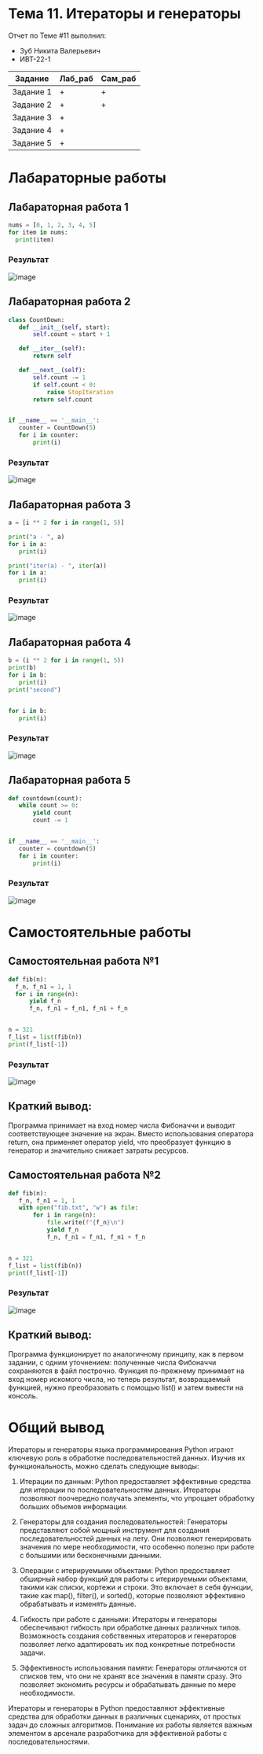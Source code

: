 # Тема 11. Итераторы и генераторы
Отчет по Теме #11 выполнил:
- Зуб Никита Валерьевич
- ИВТ-22-1

| Задание | Лаб_раб | Сам_раб |
| - | - | - |
| Задание 1 | + | + |
| Задание 2 | + | + |
| Задание 3 | + |   |
| Задание 4 | + |   |
| Задание 5 | + |   |


# Лабараторные работы 
   ## Лабараторная работа 1

  ```python
nums = [0, 1, 2, 3, 4, 5]
for item in nums:
    print(item)

```
  ### Результат
  
![image](https://github.com/user-attachments/assets/25f7a29d-8cfe-4717-8b74-cab6b5f2b5fd)


## Лабараторная работа 2

 ```python
class CountDown:
    def __init__(self, start):
        self.count = start + 1

    def __iter__(self):
        return self

    def __next__(self):
        self.count -= 1
        if self.count < 0:
            raise StopIteration
        return self.count


if __name__ == '__main__':
    counter = CountDown(5)
    for i in counter:
        print(i)

```

### Результат

![image](https://github.com/user-attachments/assets/ed936b77-90fc-4713-86c6-08a18caa88b4)


## Лабараторная работа 3

 ```python
a = [i ** 2 for i in range(1, 5)]

print("a - ", a)
for i in a:
    print(i)

print("iter(a) - ", iter(a))
for i in a:
    print(i)

```
### Результат

![image](https://github.com/user-attachments/assets/569ef775-fe50-406d-add1-cdc3aaa736f3)


## Лабараторная работа 4

 ```python
b = (i ** 2 for i in range(1, 5))
print(b)
for i in b:
    print(i)
print("second")


for i in b:
    print(i)

```
### Результат

![image](https://github.com/user-attachments/assets/fab677a1-7451-430b-932e-4b97d3c13f8c)


## Лабараторная работа 5

 ```python
def countdown(count):
    while count >= 0:
        yield count
        count -= 1


if __name__ == '__main__':
    counter = countdown(5)
    for i in counter:
        print(i)

```
### Результат

![image](https://github.com/user-attachments/assets/39dc71cc-f9db-48c1-a7f7-2cde4c96412e)




# Самостоятельные работы

## Самостоятельная работа №1

  ```python
def fib(n):
    f_n, f_n1 = 1, 1
    for i in range(n):
        yield f_n
        f_n, f_n1 = f_n1, f_n1 + f_n


n = 321
f_list = list(fib(n))
print(f_list[-1])

```

### Результат

![image](https://github.com/user-attachments/assets/856e076f-0125-4d08-b067-0a622f7025e7)


## Краткий вывод:
Программа принимает на вход номер числа Фибоначчи и выводит соответствующее значение на экран. Вместо использования оператора return, она применяет оператор yield, что преобразует функцию в генератор и значительно снижает затраты ресурсов.
 
## Самостоятельная работа №2

 ```python
def fib(n):
    f_n, f_n1 = 1, 1
    with open("fib.txt", "w") as file:
        for i in range(n):
            file.write(f"{f_n}\n")
            yield f_n
            f_n, f_n1 = f_n1, f_n1 + f_n


n = 321
f_list = list(fib(n))
print(f_list[-1])

```

### Результат

![image](https://github.com/user-attachments/assets/02666003-0481-4af8-bf1d-0d920aa43b05)



## Краткий вывод:
Программа функционирует по аналогичному принципу, как в первом задании, с одним уточнением: полученные числа Фибоначчи сохраняются в файл построчно. Функция по-прежнему принимает на вход номер искомого числа, но теперь результат, возвращаемый функцией, нужно преобразовать с помощью list() и затем вывести на консоль.


# Общий вывод 
Итераторы и генераторы языка программирования Python играют ключевую роль в обработке последовательностей данных. Изучив их функциональность, можно сделать следующие выводы:

  1. Итерации по данным:
  Python предоставляет эффективные средства для итерации по последовательностям данных. Итераторы позволяют поочередно получать элементы, что упрощает обработку больших объемов информации.
  
  2. Генераторы для создания последовательностей:
  Генераторы представляют собой мощный инструмент для создания последовательностей данных на лету. Они позволяют генерировать значения по мере необходимости, что особенно полезно при работе с большими или бесконечными данными.
  
  3. Операции с итерируемыми объектами:
  Python предоставляет обширный набор функций для работы с итерируемыми объектами, такими как списки, кортежи и строки. Это включает в себя функции, такие как map(), filter(), и sorted(), которые позволяют эффективно обрабатывать и изменять данные.
  
  4. Гибкость при работе с данными:
  Итераторы и генераторы обеспечивают гибкость при обработке данных различных типов. Возможность создания собственных итераторов и генераторов позволяет легко адаптировать их под конкретные потребности задачи.
  
  5. Эффективность использования памяти:
  Генераторы отличаются от списков тем, что они не хранят все значения в памяти сразу. Это позволяет экономить ресурсы и обрабатывать данные по мере необходимости.

Итераторы и генераторы в Python предоставляют эффективные средства для обработки данных в различных сценариях, от простых задач до сложных алгоритмов. Понимание их работы является важным элементом в арсенале разработчика для эффективной работы с последовательностями.
